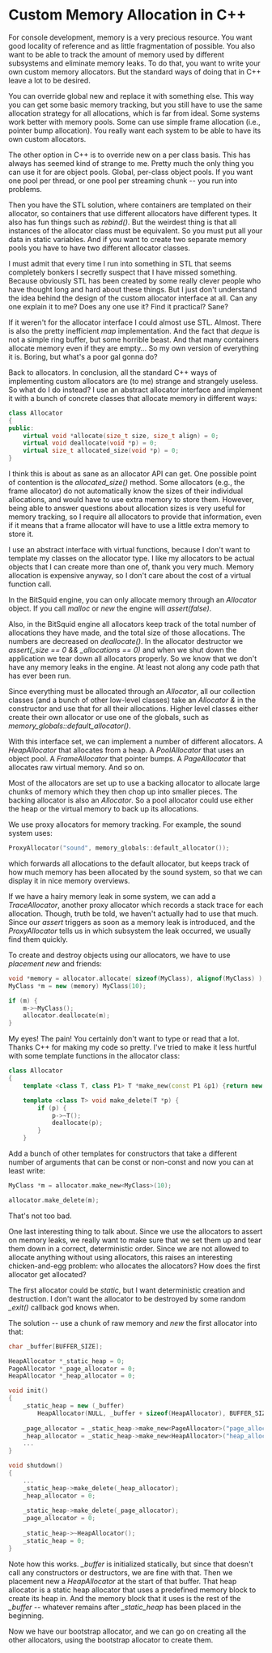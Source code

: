 # Custom Memory Allocation in C++

For console development, memory is a very precious resource. You want good locality of reference and as little fragmentation of possible. You also want to be able to track the amount of memory used by different subsystems and eliminate memory leaks. To do that, you want to write your own custom memory allocators. But the standard ways of doing that in C++ leave a lot to be desired.

You can override global new and replace it with something else. This way you can get some basic memory tracking, but you still have to use the same allocation strategy for all allocations, which is far from ideal. Some systems work better with memory pools. Some can use simple frame allocation (i.e., pointer bump allocation).  You really want each system to be able to have its own custom allocators.

The other option in C++ is to override new on a per class basis. This has always has seemed kind of strange to me. Pretty much the only thing you can use it for are object pools. Global, per-class object pools. If you want one pool per thread, or one pool per streaming chunk -- you run into problems.

Then you have the STL solution, where containers are templated on their allocator, so containers that use different allocators have different types. It also has fun things such as *rebind()*. But the weirdest thing is that all instances of the allocator class must be equivalent. So you must put all your data in static variables. And if you want to create two separate memory pools you have to have two different allocator classes.

I must admit that every time I run into something in STL that seems completely bonkers I secretly suspect that I have missed something. Because obviously STL has been created by some really clever people who have thought long and hard about these things. But I just don't understand the idea behind the design of the custom allocator interface at all. Can any one explain it to me? Does any one use it? Find it practical? Sane?

If it weren't for the allocator interface I could almost use STL. Almost. There is also the pretty inefficient *map* implementation. And the fact that *deque* is not a simple ring buffer, but some horrible beast. And that many containers allocate memory even if they are empty... So my own version of everything it is. Boring, but what's a poor gal gonna do?

Back to allocators. In conclusion, all the standard C++ ways of implementing custom allocators are (to me) strange and strangely useless. So what do I do instead? I use an abstract allocator interface and implement it with a bunch of concrete classes that allocate  memory in different ways:

```cpp
class Allocator
{
public:
    virtual void *allocate(size_t size, size_t align) = 0;
    virtual void deallocate(void *p) = 0;
    virtual size_t allocated_size(void *p) = 0;
}
```

I think this is about as sane as an allocator API can get. One possible point of contention is the *allocated_size()* method. Some allocators (e.g., the frame allocator) do not automatically know the sizes of their individual allocations, and would have to use extra memory to store them. However, being able to answer questions about allocation sizes is very useful for memory tracking, so I require all allocators to provide that information, even if it means that a frame allocator will have to use a little extra memory to store it.

I use an abstract interface with virtual functions, because I don't want to template my classes on the allocator type. I like my allocators to be actual objects that I can create more than one of, thank you very much. Memory allocation is expensive anyway, so I don't care about the cost of a virtual function call.

In the BitSquid engine, you can only allocate memory through an *Allocator* object. If you call *malloc* or *new* the engine will *assert(false)*.

Also, in the BitSquid engine all allocators keep track of the total number of allocations they have made, and the total size of those allocations. The numbers are decreased on *deallocate()*. In the allocator destructor we *assert(_size == 0 && _allocations == 0)* and when we shut down the application we tear down all allocators properly. So we know that we don't have any memory leaks in the engine. At least not along any code path that has ever been run.

Since everything must be allocated through an *Allocator*, all our collection classes (and a bunch of other low-level classes) take an *Allocator &* in the constructor and use that for all their allocations. Higher level classes either create their own allocator or use one of the globals, such as *memory_globals::default_allocator()*.

With this interface set, we can implement a number of different allocators. A *HeapAllocator* that allocates from a heap. A *PoolAllocator* that uses an object pool. A *FrameAllocator* that pointer bumps. A *PageAllocator* that allocates raw virtual memory. And so on.

Most of the allocators are set up to use a backing allocator to allocate large chunks of memory which they then chop up into smaller pieces. The backing allocator is also an *Allocator*. So a pool allocator could use either the heap or the virtual memory to back up its allocations.

We use proxy allocators for memory tracking. For example, the sound system uses:

```cpp
ProxyAllocator("sound", memory_globals::default_allocator());
```

which forwards all allocations to the default allocator, but keeps track of how much memory has been allocated by the sound system, so that we can display it in nice memory overviews.

If we have a hairy memory leak in some system, we can add a *TraceAllocator*, another proxy allocator which records a stack trace for each allocation. Though, truth be told, we haven't actually had to use that much. Since our *assert* triggers as soon as a memory leak is introduced, and the *ProxyAllocator* tells us in which subsystem the leak occurred, we usually find them quickly.

To create and destroy objects using our allocators, we have to use *placement new* and friends:

```cpp
void *memory = allocator.allocate( sizeof(MyClass), alignof(MyClass) );
MyClass *m = new (memory) MyClass(10);

if (m) {
    m->~MyClass();
    allocator.deallocate(m);
}
```

My eyes! The pain! You certainly don't want to type or read that a lot. Thanks C++ for making my code so pretty. I've tried to make it less hurtful with some template functions in the allocator class:

```cpp
class Allocator
{
    template <class T, class P1> T *make_new(const P1 &p1) {return new (allocate(sizeof(T), alignof(T))) T(p1);}

    template <class T> void make_delete(T *p) {
        if (p) {
            p->~T();
            deallocate(p);
        }
    }
```

Add a bunch of other templates for constructors that take a different number of arguments that can be const or non-const and now you can at least write:

```cpp
MyClass *m = allocator.make_new<MyClass>(10);

allocator.make_delete(m);
```

That's not too bad.

One last interesting thing to talk about. Since we use the allocators to assert on memory leaks, we really want to make sure that we set them up and tear them down in a correct, deterministic order. Since we are not allowed to allocate anything without using allocators, this raises an interesting chicken-and-egg problem: who allocates the allocators? How does the first allocator get allocated?

The first allocator could be *static*, but I want deterministic creation and destruction. I don't want the allocator to be destroyed by some random *_exit()* callback god knows when.

The solution -- use a chunk of raw memory and *new* the first allocator into that:

```cpp
char _buffer[BUFFER_SIZE];

HeapAllocator *_static_heap = 0;
PageAllocator *_page_allocator = 0;
HeapAllocator *_heap_allocator = 0;

void init()
{
    _static_heap = new (_buffer)
        HeapAllocator(NULL, _buffer + sizeof(HeapAllocator), BUFFER_SIZE - sizeof(HeapAllocator));
           
    _page_allocator = _static_heap->make_new<PageAllocator>("page_allocator");
    _heap_allocator = _static_heap->make_new<HeapAllocator>("heap_allocator", *_page_allocator);
    ...
}

void shutdown()
{
    ...
    _static_heap->make_delete(_heap_allocator);
    _heap_allocator = 0;
   
    _static_heap->make_delete(_page_allocator);
    _page_allocator = 0;
   
    _static_heap->~HeapAllocator();
    _static_heap = 0;
}
```

Note how this works. *_buffer* is initialized statically, but since that doesn't call any constructors or destructors, we are fine with that. Then we placement new a *HeapAllocator* at the start of that buffer. That heap allocator is a static heap allocator that uses a predefined memory block to create its heap in. And the memory block that it uses is the rest of the *_buffer* -- whatever remains after *_static_heap* has been placed in the beginning.

Now we have our bootstrap allocator, and we can go on creating all the other allocators, using the bootstrap allocator to create them.